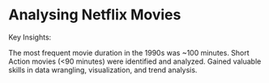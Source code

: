 # Analysing Netflix Movies
Key Insights:

The most frequent movie duration in the 1990s was ~100 minutes.
Short Action movies (<90 minutes) were identified and analyzed.
Gained valuable skills in data wrangling, visualization, and trend analysis.

